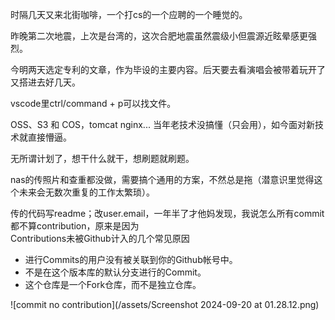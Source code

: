 时隔几天又来北街咖啡，一个打cs的一个应聘的一个睡觉的。

昨晚第二次地震，上次是台湾的，这次合肥地震虽然震级小但震源近眩晕感更强烈。

今明两天选定专利的文章，作为毕设的主要内容。后天要去看演唱会被带着玩开了又搭进去好几天。

vscode里ctrl/command + p可以找文件。

OSS、S3 和 COS，tomcat nginx... 当年老技术没搞懂（只会用），如今面对新技术就直接懵逼。

无所谓计划了，想干什么就干，想刷题就刷题。

nas的传照片和查重都没做，需要搞个通用的方案，不然总是拖（潜意识里觉得这个未来会无数次重复的工作太繁琐）。

传的代码写readme；改user.email，一年半了才他妈发现，我说怎么所有commit都不算contribution，原来是因为  
Contributions未被Github计入的几个常见原因  

- 进行Commits的用户没有被关联到你的Github帐号中。
- 不是在这个版本库的默认分支进行的Commit。
- 这个仓库是一个Fork仓库，而不是独立仓库。

![commit no contribution](/assets/Screenshot 2024-09-20 at 01.28.12.png)